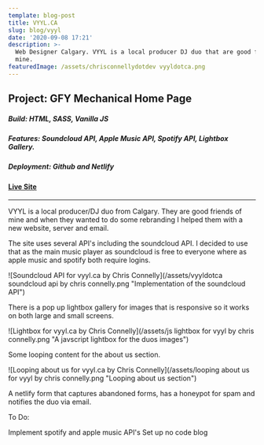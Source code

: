 ```yaml
---
template: blog-post
title: VYYL.CA
slug: blog/vyyl
date: '2020-09-08 17:21'
description: >-
  Web Designer Calgary. VYYL is a local producer DJ duo that are good friends of
  mine.
featuredImage: /assets/chrisconnellydotdev vyyldotca.png
---
```

## Project: GFY Mechanical Home Page

##### Build: HTML, SASS, Vanilla JS

##### Features: Soundcloud API, Apple Music API, Spotify API, Lightbox Gallery.

##### Deployment: Github and Netlify

#### [Live Site](https://vyyl.ca)

- - -

VYYL is a local producer/DJ duo from Calgary. They are good friends of mine and when they wanted to do some rebranding I helped them with a new website, server and email.

The site uses several API's including the soundcloud API. I decided to use that as the main music player as soundcloud is free to everyone where as apple music and spotify both require logins. 



![Soundcloud API for vyyl.ca by Chris Connelly](/assets/vyyldotca soundcloud api by chris connelly.png "Implementation of the soundcloud API")



There is a pop up lightbox gallery for images that is responsive so it works on both large and small screens. 



![Lightbox for vyyl.ca by Chris Connelly](/assets/js lightbox for vyyl by chris connelly.png "A javscript lightbox for the duos images")



Some looping content for the about us section. 



![Looping about us for vyyl.ca by Chris Connelly](/assets/looping about us for vyyl by chris connelly.png "Looping about us section")



A netlify form that captures abandoned forms, has a honeypot for spam and notifies the duo via email. 

To Do:

Implement spotify and apple music API's  Set up no code blog
